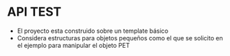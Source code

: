 # API TEST
* El proyecto esta construido sobre un template básico
* Considera estructuras para objetos pequeños como el que se solicito en el ejemplo para manipular el objeto PET
